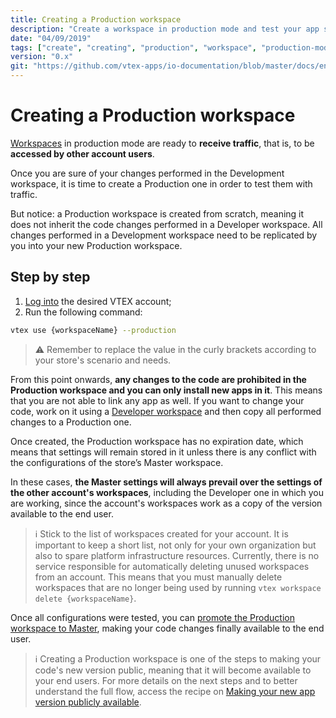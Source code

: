 ```yaml
---
title: Creating a Production workspace
description: "Create a workspace in production mode and test your app settings in a environment ready to receive traffic."
date: "04/09/2019"
tags: ["create", "creating", "production", "workspace", "production-mode"]
version: "0.x"
git: "https://github.com/vtex-apps/io-documentation/blob/master/docs/en/Recipes/development/creating-a-production-workspace.md"
---
```


# Creating a Production workspace

[Workspaces](https://developers.vtex.com/vtex-developer-docs/docs/vtex-io-documentation-workspace/) in production mode are ready to **receive traffic**, that is, to be **accessed by other account users**. 

Once you are sure of your changes performed in the Development workspace, it is time to create a Production one in order to test them with traffic.

But notice: a Production workspace is created from scratch, meaning it does not inherit the code changes performed in a Developer workspace. All changes performed in a Development workspace need to be replicated by you into your new Production workspace. 

## Step by step

1. [Log into](https://developers.vtex.com/vtex-developer-docs/docs/vtex-io-documentation-vtex-io-cli-installment-and-command-reference#command-reference) the desired VTEX account;
2. Run the following command:

```sh
vtex use {workspaceName} --production
```

>⚠️ Remember to replace the value in the curly brackets according to your store's scenario and needs.

From this point onwards, **any changes to the code are prohibited in the Production workspace and you can only install new apps in it**. This means that you are not able to link any app as well. If you want to change your code, work on it using a [Developer workspace](https://developers.vtex.com/vtex-developer-docs/docs/vtex-io-documentation-creating-a-development-workspace/) and then copy all performed changes to a Production one.

Once created, the Production workspace has no expiration date, which means that settings will remain stored in it unless there is any conflict with the configurations of the store’s Master workspace. 

In these cases, **the Master settings will always prevail over the settings of the other account's workspaces**, including the Developer one in which you are working, since the account's workspaces work as a copy of the version available to the end user. 

>ℹ️ Stick to the list of workspaces created for your account. It is important to keep a short list, not only for your own organization but also to spare platform infrastructure resources. Currently, there is no service responsible for automatically deleting unused workspaces from an account. This means that you must manually delete workspaces that are no longer being used by running `vtex workspace delete {workspaceName}`.

Once all configurations were tested, you can [promote the Production workspace to Master](https://developers.vtex.com/vtex-developer-docs/docs/vtex-io-documentation-promoting-a-workspace-to-master), making your code changes finally available to the end user.  

>ℹ️ Creating a Production workspace is one of the steps to making your code's new version public, meaning that it will become available to your end users. For more details on the next steps and to better understand the full flow, access the recipe on [Making your new app version publicly available](https://developers.vtex.com/vtex-developer-docs/docs/vtex-io-documentation-making-your-new-app-version-publicly-available).

